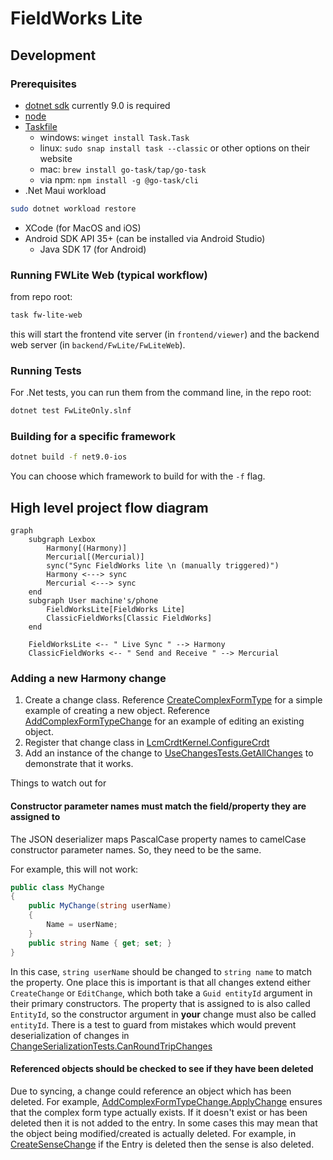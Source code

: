 ﻿# FieldWorks Lite

## Development

### Prerequisites
 * [dotnet sdk](https://dotnet.microsoft.com/en-us/download) currently 9.0 is required
 * [node](https://nodejs.org/en/download/)
 * [Taskfile](https://taskfile.dev/installation/)
    * windows: `winget install Task.Task`
    * linux: `sudo snap install task --classic` or other options on their website
    * mac: `brew install go-task/tap/go-task`
    * via npm: `npm install -g @go-task/cli`
* .Net Maui workload
```bash
sudo dotnet workload restore
```
* XCode (for MacOS and iOS)
* Android SDK API 35+ (can be installed via Android Studio)
  * Java SDK 17 (for Android)

### Running FWLite Web (typical workflow)

from repo root:
```bash
task fw-lite-web
```
this will start the frontend vite server (in `frontend/viewer`) and the backend web server (in `backend/FwLite/FwLiteWeb`).

### Running Tests
For .Net tests, you can run them from the command line, in the repo root:
```bash
dotnet test FwLiteOnly.slnf 
```

### Building for a specific framework
```bash
dotnet build -f net9.0-ios
```
You can choose which framework to build for with the `-f` flag.

## High level project flow diagram

```mermaid
graph
    subgraph Lexbox
        Harmony[(Harmony)]
        Mercurial[(Mercurial)]
        sync("Sync FieldWorks lite \n (manually triggered)")
        Harmony <---> sync
        Mercurial <---> sync
    end
    subgraph User machine's/phone
        FieldWorksLite[FieldWorks Lite]
        ClassicFieldWorks[Classic FieldWorks]
    end

    FieldWorksLite <-- " Live Sync " --> Harmony
    ClassicFieldWorks <-- " Send and Receive " --> Mercurial
```

### Adding a new Harmony change

1. Create a change class.
Reference [CreateComplexFormType](./LcmCrdt/Changes/CreateComplexFormType.cs) for a simple example of creating a new object.
Reference [AddComplexFormTypeChange](./LcmCrdt/Changes/Entries/AddComplexFormTypeChange.cs) for an example of editing an existing object.
2. Register that change class in [LcmCrdtKernel.ConfigureCrdt](./LcmCrdt/LcmCrdtKernel.cs)
3. Add an instance of the change to [UseChangesTests.GetAllChanges](./LcmCrdt.Tests/Changes/UseChangesTests.cs) to demonstrate that it works.

Things to watch out for

#### Constructor parameter names must match the field/property they are assigned to
The JSON deserializer maps PascalCase property names to camelCase constructor parameter names. So, they need to be the same.

For example, this will not work:
```c#
public class MyChange
{
    public MyChange(string userName)
    {
        Name = userName;
    }
    public string Name { get; set; }
}

```
In this case, `string userName` should be changed to `string name` to match the property.
One place this is important is that all changes extend either `CreateChange` or `EditChange`, which both take a `Guid entityId` argument in their primary constructors.
The property that is assigned to is also called `EntityId`, so the constructor argument in **your** change must also be called `entityId`.
There is a test to guard from mistakes which would prevent deserialization of changes in [ChangeSerializationTests.CanRoundTripChanges](./LcmCrdt.Tests/Changes/ChangeSerializationTests.cs)

#### Referenced objects should be checked to see if they have been deleted
Due to syncing, a change could reference an object which has been deleted.
For example, [AddComplexFormTypeChange.ApplyChange](./LcmCrdt/Changes/Entries/AddComplexFormTypeChange.cs) 
ensures that the complex form type actually exists. If it doesn't exist or has been deleted then it is not added to the entry.
In some cases this may mean that the object being modified/created is actually deleted.
For example, in [CreateSenseChange](./LcmCrdt/Changes/CreateSenseChange.cs) if the Entry is deleted then the sense is also deleted.
